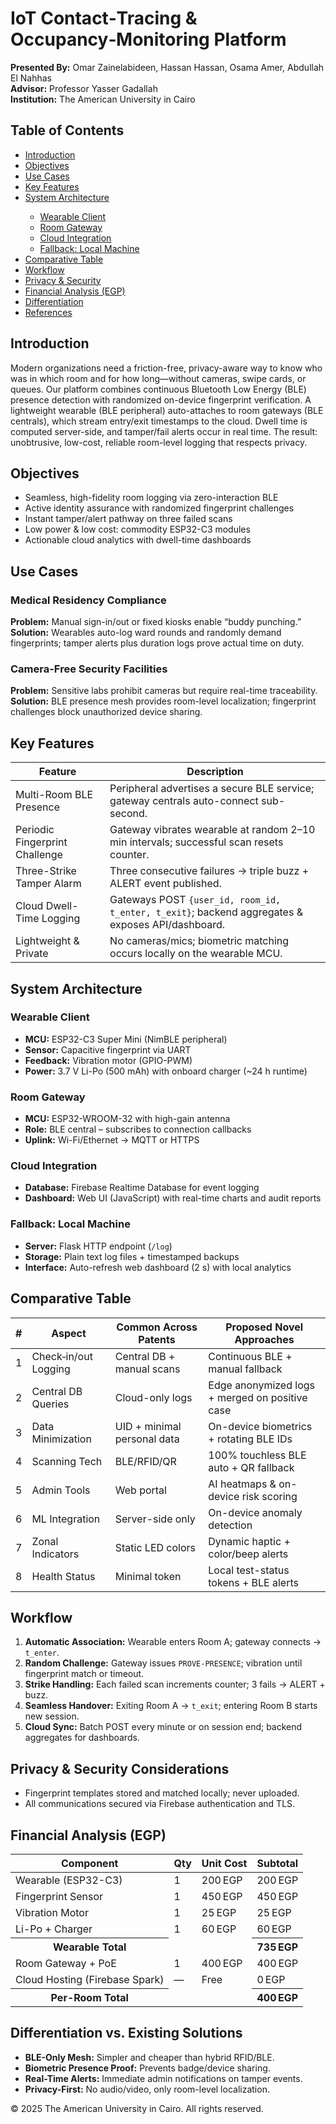 <!DOCTYPE html>
<html lang="en">
<head>
  <meta charset="UTF-8">
  
</head>
<body>

  <h1>IoT Contact‑Tracing & Occupancy‑Monitoring Platform</h1>

  <p><strong>Presented By:</strong> Omar Zainelabideen, Hassan Hassan, Osama Amer, Abdullah El Nahhas<br>
     <strong>Advisor:</strong> Professor Yasser Gadallah<br>
     <strong>Institution:</strong> The American University in Cairo</p>

  <nav>
    <h2>Table of Contents</h2>
    <ul>
      <li><a href="#introduction">Introduction</a></li>
      <li><a href="#objectives">Objectives</a></li>
      <li><a href="#use-cases">Use Cases</a></li>
      <li><a href="#key-features">Key Features</a></li>
      <li><a href="#system-architecture">System Architecture</a></li>
      <ul>
        <li><a href="#wearable-client">Wearable Client</a></li>
        <li><a href="#room-gateway">Room Gateway</a></li>
        <li><a href="#cloud-integration">Cloud Integration</a></li>
        <li><a href="#fallback-local-machine">Fallback: Local Machine</a></li>
      </ul>
      <li><a href="#comparative-table">Comparative Table</a></li>
      <li><a href="#workflow">Workflow</a></li>
      <li><a href="#privacy-security">Privacy & Security</a></li>
      <li><a href="#financial-analysis">Financial Analysis (EGP)</a></li>
      <li><a href="#differentiation">Differentiation</a></li>
      <li><a href="#references">References</a></li>
    </ul>
  </nav>

  <section id="introduction">
    <h2>Introduction</h2>
    <p>
      Modern organizations need a friction-free, privacy-aware way to know who was in which room and for how long—without cameras, swipe cards, or queues. Our platform combines continuous Bluetooth Low Energy (BLE) presence detection with randomized on-device fingerprint verification. A lightweight wearable (BLE peripheral) auto-attaches to room gateways (BLE centrals), which stream entry/exit timestamps to the cloud. Dwell time is computed server-side, and tamper/fail alerts occur in real time. The result: unobtrusive, low-cost, reliable room-level logging that respects privacy.
    </p>
  </section>

  <section id="objectives">
    <h2>Objectives</h2>
    <ul>
      <li>Seamless, high-fidelity room logging via zero-interaction BLE</li>
      <li>Active identity assurance with randomized fingerprint challenges</li>
      <li>Instant tamper/alert pathway on three failed scans</li>
      <li>Low power & low cost: commodity ESP32-C3 modules</li>
      <li>Actionable cloud analytics with dwell-time dashboards</li>
    </ul>
  </section>

  <section id="use-cases">
    <h2>Use Cases</h2>
    <h3>Medical Residency Compliance</h3>
    <p>
      <strong>Problem:</strong> Manual sign-in/out or fixed kiosks enable “buddy punching.”<br>
      <strong>Solution:</strong> Wearables auto-log ward rounds and randomly demand fingerprints; tamper alerts plus duration logs prove actual time on duty.
    </p>
    <h3>Camera-Free Security Facilities</h3>
    <p>
      <strong>Problem:</strong> Sensitive labs prohibit cameras but require real-time traceability.<br>
      <strong>Solution:</strong> BLE presence mesh provides room-level localization; fingerprint challenges block unauthorized device sharing.
    </p>
  </section>

  <section id="key-features">
    <h2>Key Features</h2>
    <table>
      <thead>
        <tr>
          <th>Feature</th>
          <th>Description</th>
        </tr>
      </thead>
      <tbody>
        <tr>
          <td>Multi-Room BLE Presence</td>
          <td>Peripheral advertises a secure BLE service; gateway centrals auto-connect sub-second.</td>
        </tr>
        <tr>
          <td>Periodic Fingerprint Challenge</td>
          <td>Gateway vibrates wearable at random 2–10 min intervals; successful scan resets counter.</td>
        </tr>
        <tr>
          <td>Three-Strike Tamper Alarm</td>
          <td>Three consecutive failures → triple buzz + ALERT event published.</td>
        </tr>
        <tr>
          <td>Cloud Dwell-Time Logging</td>
          <td>Gateways POST <code>{user_id, room_id, t_enter, t_exit}</code>; backend aggregates & exposes API/dashboard.</td>
        </tr>
        <tr>
          <td>Lightweight & Private</td>
          <td>No cameras/mics; biometric matching occurs locally on the wearable MCU.</td>
        </tr>
      </tbody>
    </table>
  </section>

  <section id="system-architecture">
    <h2>System Architecture</h2>
    <h3> Wearable Client</h3>
    <ul>
      <li><strong>MCU:</strong> ESP32-C3 Super Mini (NimBLE peripheral)</li>
      <li><strong>Sensor:</strong> Capacitive fingerprint via UART</li>
      <li><strong>Feedback:</strong> Vibration motor (GPIO-PWM)</li>
      <li><strong>Power:</strong> 3.7 V Li-Po (500 mAh) with onboard charger (~24 h runtime)</li>
    </ul>
    <h3>Room Gateway</h3>
    <ul>
      <li><strong>MCU:</strong> ESP32-WROOM-32 with high-gain antenna</li>
      <li><strong>Role:</strong> BLE central – subscribes to connection callbacks</li>
      <li><strong>Uplink:</strong> Wi-Fi/Ethernet → MQTT or HTTPS</li>
    </ul>
    <h3 >Cloud Integration</h3>
    <ul>
      <li><strong>Database:</strong> Firebase Realtime Database for event logging</li>
      <li><strong>Dashboard:</strong> Web UI (JavaScript) with real-time charts and audit reports</li>
    </ul>
    <h3>Fallback: Local Machine</h3>
    <ul>
      <li><strong>Server:</strong> Flask HTTP endpoint (<code>/log</code>)</li>
      <li><strong>Storage:</strong> Plain text log files + timestamped backups</li>
      <li><strong>Interface:</strong> Auto-refresh web dashboard (2 s) with local analytics</li>
    </ul>
  </section>

  <section id="comparative-table">
    <h2>Comparative Table</h2>
    <table>
      <thead>
        <tr>
          <th>#</th>
          <th>Aspect</th>
          <th>Common Across Patents</th>
          <th>Proposed Novel Approaches</th>
        </tr>
      </thead>
      <tbody>
        <tr>
          <td>1</td>
          <td>Check‑in/out Logging</td>
          <td>Central DB + manual scans</td>
          <td>Continuous BLE + manual fallback</td>
        </tr>
        <tr>
          <td>2</td>
          <td>Central DB Queries</td>
          <td>Cloud-only logs</td>
          <td>Edge anonymized logs + merged on positive case</td>
        </tr>
        <tr>
          <td>3</td>
          <td>Data Minimization</td>
          <td>UID + minimal personal data</td>
          <td>On-device biometrics + rotating BLE IDs</td>
        </tr>
        <tr>
          <td>4</td>
          <td>Scanning Tech</td>
          <td>BLE/RFID/QR</td>
          <td>100% touchless BLE auto + QR fallback</td>
        </tr>
        <tr>
          <td>5</td>
          <td>Admin Tools</td>
          <td>Web portal</td>
          <td>AI heatmaps & on-device risk scoring</td>
        </tr>
        <tr>
          <td>6</td>
          <td>ML Integration</td>
          <td>Server-side only</td>
          <td>On-device anomaly detection</td>
        </tr>
        <tr>
          <td>7</td>
          <td>Zonal Indicators</td>
          <td>Static LED colors</td>
          <td>Dynamic haptic + color/beep alerts</td>
        </tr>
        <tr>
          <td>8</td>
          <td>Health Status</td>
          <td>Minimal token</td>
          <td>Local test-status tokens + BLE alerts</td>
        </tr>
      </tbody>
    </table>
  </section>

  <section id="workflow">
    <h2>Workflow</h2>
    <ol>
      <li><strong>Automatic Association:</strong> Wearable enters Room A; gateway connects → <code>t_enter</code>.</li>
      <li><strong>Random Challenge:</strong> Gateway issues <code>PROVE-PRESENCE</code>; vibration until fingerprint match or timeout.</li>
      <li><strong>Strike Handling:</strong> Each failed scan increments counter; 3 fails → ALERT + buzz.</li>
      <li><strong>Seamless Handover:</strong> Exiting Room A → <code>t_exit</code>; entering Room B starts new session.</li>
      <li><strong>Cloud Sync:</strong> Batch POST every minute or on session end; backend aggregates for dashboards.</li>
    </ol>
  </section>

  <section id="privacy-security">
    <h2>Privacy & Security Considerations</h2>
    <ul>
      <li>Fingerprint templates stored and matched locally; never uploaded.</li>
      <li>All communications secured via Firebase authentication and TLS.</li>
    </ul>
  </section>

  <section id="financial-analysis">
    <h2>Financial Analysis (EGP)</h2>
    <table>
      <thead>
        <tr>
          <th>Component</th>
          <th>Qty</th>
          <th>Unit Cost</th>
          <th>Subtotal</th>
        </tr>
      </thead>
      <tbody>
        <tr>
          <td>Wearable (ESP32-C3)</td><td>1</td><td>200 EGP</td><td>200 EGP</td>
        </tr>
        <tr>
          <td>Fingerprint Sensor</td><td>1</td><td>450 EGP</td><td>450 EGP</td>
        </tr>
        <tr>
          <td>Vibration Motor</td><td>1</td><td>25 EGP</td><td>25 EGP</td>
        </tr>
        <tr>
          <td>Li-Po + Charger</td><td>1</td><td>60 EGP</td><td>60 EGP</td>
        </tr>
        <tr>
          <th>Wearable Total</th><td></td><td></td><th>735 EGP</th>
        </tr>
        <tr>
          <td>Room Gateway + PoE</td><td>1</td><td>400 EGP</td><td>400 EGP</td>
        </tr>
        <tr>
          <td>Cloud Hosting (Firebase Spark)</td><td>—</td><td>Free</td><td>0 EGP</td>
        </tr>
        <tr>
          <th>Per-Room Total</th><td></td><td></td><th>400 EGP</th>
        </tr>
      </tbody>
    </table>
  </section>

  <section id="differentiation">
    <h2>Differentiation vs. Existing Solutions</h2>
    <ul>
      <li><strong>BLE-Only Mesh:</strong> Simpler and cheaper than hybrid RFID/BLE.</li>
      <li><strong>Biometric Presence Proof:</strong> Prevents badge/device sharing.</li>
      <li><strong>Real-Time Alerts:</strong> Immediate admin notifications on tamper events.</li>
      <li><strong>Privacy-First:</strong> No audio/video, only room-level localization.</li>
    </ul>
  </section>


  <footer>
    &copy; 2025 The American University in Cairo. All rights reserved.
  </footer>

</body>
</html>
